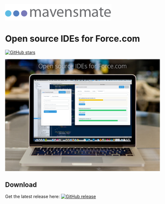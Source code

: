 ![logo](/images/logo2.png)

# Open source IDEs for Force.com

[![GitHub stars](https://img.shields.io/github/stars/MagisterAmica/MavensMate-Desktop?style=social&label=Star&maxAge=2592000)](https://github.com/MagisterAmica/MavensMate-Desktop/stargazers/)

![Open source IDEs for Force.com](/images/mm-bg.jpg)

## Download

Get the latest release here: [![GitHub release](https://img.shields.io/github/release/MagisterAmica/MavensMate-Desktop)](https://github.com/MagisterAmica/MavensMate-Desktop/releases/)
